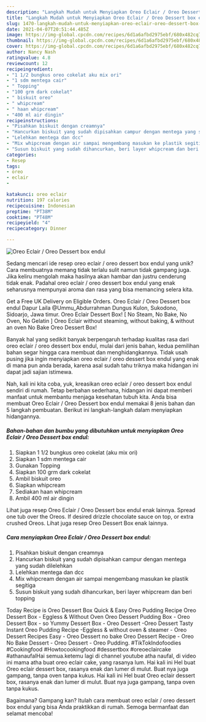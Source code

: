 ```yaml
---
description: "Langkah Mudah untuk Menyiapkan Oreo Eclair / Oreo Dessert box endul yang Lezat"
title: "Langkah Mudah untuk Menyiapkan Oreo Eclair / Oreo Dessert box endul yang Lezat"
slug: 1470-langkah-mudah-untuk-menyiapkan-oreo-eclair-oreo-dessert-box-endul-yang-lezat
date: 2021-04-07T20:51:44.485Z
image: https://img-global.cpcdn.com/recipes/6d1a6afbd2975ebf/680x482cq70/oreo-eclair-oreo-dessert-box-endul-foto-resep-utama.jpg
thumbnail: https://img-global.cpcdn.com/recipes/6d1a6afbd2975ebf/680x482cq70/oreo-eclair-oreo-dessert-box-endul-foto-resep-utama.jpg
cover: https://img-global.cpcdn.com/recipes/6d1a6afbd2975ebf/680x482cq70/oreo-eclair-oreo-dessert-box-endul-foto-resep-utama.jpg
author: Nancy Nash
ratingvalue: 4.8
reviewcount: 12
recipeingredient:
- "1 1/2 bungkus oreo cokelat aku mix ori"
- "1 sdm mentega cair"
- " Topping"
- "100 grm dark cokelat"
- " biskuit oreo"
- " whipcream"
- " haan whipcream"
- "400 ml air dingin"
recipeinstructions:
- "Pisahkan biskuit dengan creamnya"
- "Hancurkan biskuit yang sudah dipisahkan campur dengan mentega yang sudah dilelehkan"
- "Lelehkan mentega dan dcc"
- "Mix whipcream dengan air sampai mengembang masukan ke plastik segitiga"
- "Susun biskuit yang sudah dihancurkan, beri layer whipcream dan beri topping"
categories:
- Resep
tags:
- oreo
- eclair
- 

katakunci: oreo eclair  
nutrition: 197 calories
recipecuisine: Indonesian
preptime: "PT38M"
cooktime: "PT48M"
recipeyield: "4"
recipecategory: Dinner

---
```



![Oreo Eclair / Oreo Dessert box endul](https://img-global.cpcdn.com/recipes/6d1a6afbd2975ebf/680x482cq70/oreo-eclair-oreo-dessert-box-endul-foto-resep-utama.jpg)

Sedang mencari ide resep oreo eclair / oreo dessert box endul yang unik? Cara membuatnya memang tidak terlalu sulit namun tidak gampang juga. Jika keliru mengolah maka hasilnya akan hambar dan justru cenderung tidak enak. Padahal oreo eclair / oreo dessert box endul yang enak seharusnya mempunyai aroma dan rasa yang bisa memancing selera kita.

Get a Free UK Delivery on Eligible Orders. Oreo Eclair / Oreo Dessert box endul Dapur Laila @Ummu_Abdurrahman Dungus Kulon, Sukodono, Sidoarjo, Jawa timur. Oreo Eclair Dessert Box! [ No Steam, No Bake, No Oven, No Gelatin ] Oreo Eclair without steaming, without baking, &amp; without an oven No Bake Oreo Dessert Box!

Banyak hal yang sedikit banyak berpengaruh terhadap kualitas rasa dari oreo eclair / oreo dessert box endul, mulai dari jenis bahan, kedua pemilihan bahan segar hingga cara membuat dan menghidangkannya. Tidak usah pusing jika ingin menyiapkan oreo eclair / oreo dessert box endul yang enak di mana pun anda berada, karena asal sudah tahu triknya maka hidangan ini dapat jadi sajian istimewa.


Nah, kali ini kita coba, yuk, kreasikan oreo eclair / oreo dessert box endul sendiri di rumah. Tetap berbahan sederhana, hidangan ini dapat memberi manfaat untuk membantu menjaga kesehatan tubuh kita. Anda bisa membuat Oreo Eclair / Oreo Dessert box endul memakai 8 jenis bahan dan 5 langkah pembuatan. Berikut ini langkah-langkah dalam menyiapkan hidangannya.

<!--inarticleads1-->

##### Bahan-bahan dan bumbu yang dibutuhkan untuk menyiapkan Oreo Eclair / Oreo Dessert box endul:

1. Siapkan 1 1/2 bungkus oreo cokelat (aku mix ori)
1. Siapkan 1 sdm mentega cair
1. Gunakan  Topping
1. Siapkan 100 grm dark cokelat
1. Ambil  biskuit oreo
1. Siapkan  whipcream
1. Sediakan  haan whipcream
1. Ambil 400 ml air dingin


Lihat juga resep Oreo Eclair / Oreo Dessert box endul enak lainnya. Spread one tub over the Oreos. If desired drizzle chocolate sauce on top, or extra crushed Oreos. Lihat juga resep Oreo Dessert Box enak lainnya. 

<!--inarticleads2-->

##### Cara menyiapkan Oreo Eclair / Oreo Dessert box endul:

1. Pisahkan biskuit dengan creamnya
1. Hancurkan biskuit yang sudah dipisahkan campur dengan mentega yang sudah dilelehkan
1. Lelehkan mentega dan dcc
1. Mix whipcream dengan air sampai mengembang masukan ke plastik segitiga
1. Susun biskuit yang sudah dihancurkan, beri layer whipcream dan beri topping


Today Recipe is Oreo Dessert Box Quick &amp; Easy Oreo Pudding Recipe Oreo Dessert Box - Eggless &amp; Without Oven Oreo Dessert Pudding Box - Oreo Dessert Box - so Yummy Dessert Box - Oreo Dessert -Oreo Dessert Tasty Instant Oreo Pudding Recipe -Eggless &amp; without oven &amp; steamer - Oreo Dessert Recipes Easy - Oreo Dessert no bake Oreo Dessert Recipe - Oreo No Bake Dessert - Oreo Dessert - Oreo Pudding. #TikTokIndofoodies #Cookingfood #Howtocookingfood #dessertbox #oreoeclaircake #athanaufalHai semua.ketemu lagi di channel youtube atha naufal, di video ini mama atha buat oreo eclair cake, yang rasanya lum. Hai kali ini Hel buat Oreo eclair dessert box, rasanya enak dan lumer di mulut. Buat nya juga gampang, tanpa oven tanpa kukus. Hai kali ini Hel buat Oreo eclair dessert box, rasanya enak dan lumer di mulut. Buat nya juga gampang, tanpa oven tanpa kukus. 

Bagaimana? Gampang kan? Itulah cara membuat oreo eclair / oreo dessert box endul yang bisa Anda praktikkan di rumah. Semoga bermanfaat dan selamat mencoba!
